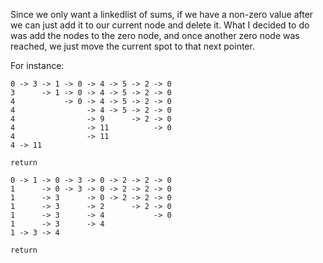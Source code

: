 Since we only want a linkedlist of sums, if we have a non-zero value 
after we can just add it to our current node and delete it. What I 
decided to do was add the nodes to the zero node, and once another 
zero node was reached, we just move the current spot to that next pointer.

For instance:
```
0 -> 3 -> 1 -> 0 -> 4 -> 5 -> 2 -> 0
3      -> 1 -> 0 -> 4 -> 5 -> 2 -> 0
4           -> 0 -> 4 -> 5 -> 2 -> 0
4                -> 4 -> 5 -> 2 -> 0
4                -> 9      -> 2 -> 0
4                -> 11          -> 0
4                -> 11
4 -> 11

return
```

```
0 -> 1 -> 0 -> 3 -> 0 -> 2 -> 2 -> 0
1      -> 0 -> 3 -> 0 -> 2 -> 2 -> 0
1      -> 3      -> 0 -> 2 -> 2 -> 0
1      -> 3      -> 2      -> 2 -> 0
1      -> 3      -> 4           -> 0
1      -> 3      -> 4
1 -> 3 -> 4

return
```

